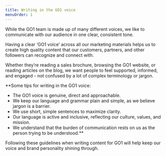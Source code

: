 ```yaml
---
title: Writing in the GO1 voice
menuOrder: 1
---
```


While the GO1 team is made up of many different voices, we like to communicate with our audience in one clear, consistent tone. 

Having a clear ‘GO1 voice’ across all our marketing materials helps us to create high quality content that our customers, partners, and other followers can recognize and connect with. 

Whether they’re reading a sales brochure, browsing the GO1 website, or reading articles on the blog, we want people to feel supported, informed, and engaged - not confused by a lot of complex terminology or jargon. 

**Some tips for writing in the GO1 voice:

* The GO1 voice is genuine, direct and approachable.
* We keep our language and grammar plain and simple, as we believe jargon is a barrier.
* We use short, simple sentences to maximize clarity. 
* Our language is active and inclusive, reflecting our culture, values, and mission. 
* We understand that the burden of communication rests on us as the person trying to be understood.**



Following these guidelines when writing content for GO1 will help keep our voice and brand personality shining through. 